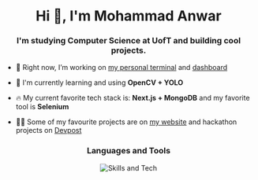 <h1 align="center">Hi 👋, I'm Mohammad Anwar</h1>
<h3 align="center">I'm studying Computer Science at UofT and building cool projects.</h3>

- 🔭 Right now, I’m working on [my personal terminal](https://anwar.app) and [dashboard](https://github.com/mh-anwar/dashboard)

- 🌱 I'm currently learning and using **OpenCV + YOLO**
- 🔥 My current favorite tech stack is: **Next.js + MongoDB** and my favorite tool is **Selenium**

- 👨‍💻 Some of my favourite projects are on [my website](https://mohammadanwar.dev) and hackathon projects on [Devpost](https://devpost.com/mh-anwar)


<h3 align="center">Languages and Tools</h3>
<div align="center">
  <img align="center" src="https://skillicons.dev/icons?i=html,css,js,react,nextjs,mongodb,sqlite,nodejs,python,java,nginx,linux&theme=dark" alt="Skills and Tech" />
</div>
<br/>

<!--
| <img src="https://github-readme-stats.vercel.app/api?username=mh-anwar&show_icons=true&count_private=true&hide_border=true&theme=transparent" height="170" /> | <img src="https://streak-stats.demolab.com/?user=mh-anwar&&hide_border=true&layout=compact&theme=transparent" height="170" /> |
| :-----------------------------------------------------------------------------------------------------------------------------------------------------------: | :-------------------------------------------------------------------------------------------------------------------------------------------: |
-->
